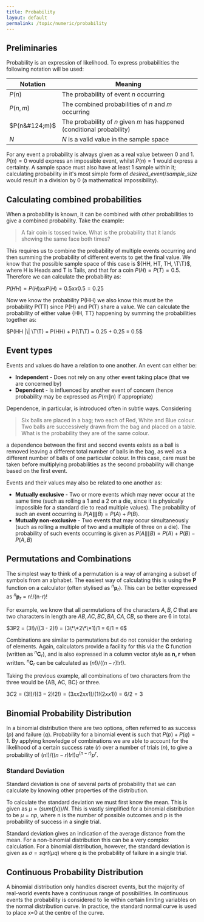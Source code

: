 ```yaml
---
title: Probability
layout: default
permalink: /topic/numeric/probability
---
```


## Preliminaries
Probability is an expression of likelihood.  To express probabilities the following notation will be used:

|Notation|Meaning|
|--------|-------|
|$P(n)$|The probability of event *n* occurring|
|$P(n, m)$|The combined probabilities of *n* and *m* occurring|
|$P(n&#124;m)$|The probability of *n* given *m* has happened (conditional probability)|
|${N}$|*N* is a valid value in the sample space|

For any event a probability is always given as a real value between 0 and 1.  $P(n) = 0$ would express an impossible event, whilst $P(n) = 1$ would express a certainty.  A sample space must also have at least 1 sample within it; calculating probability in it's most simple form of *desired_event*/*sample_size* would result in a division by 0 (a mathematical impossibility).

## Calculating combined probabilities
When a probability is known, it can be combined with other probabilities to give a combined probability.  Take the example:

> A fair coin is tossed twice.  What is the probability that it lands showing the same face both times?

This requires us to combine the probability of multiple events occurring and then summing the probability of different events to get the final value.  We know that the possible sample space of this case is ${HH, HT, TH, \T\T}$, where H is Heads and T is Tails, and that for a coin $P(H) = P(T) = 0.5$.  Therefore we can calculate the probability as:

$P(HH) = P(H) xx P(H)
       = 0.5 xx 0.5
       = 0.25$

Now we know the probability P(HH) we also know this must be the probability P(TT) since P(H) and P(T) share a value.  We can calculate the probability of either value {HH, TT} happening by summing the probabilities together as:

$P(HH |\| \T\T) = P(HH) + P(\T\T)
             = 0.25 + 0.25
             = 0.5$

## Event types
Events and values do have a relation to one another.  An event can either be:

* **Independent** - Does not rely on any other event taking place (that we are concerned by)
* **Dependent** - Is influenced by another event of concern (hence probability may be expressed as $P(m\|n)$ if appropriate)

Dependence, in particular, is introduced often in subtle ways.  Considering

> Six balls are placed in a bag; two each of Red, White and Blue colour.  Two balls are successively drawn from the bag and placed on a table.  What is the probability they are of the same colour.

a dependence between the first and second events exists as a ball is removed leaving a different total number of balls in the bag, as well as a different number of balls of one particular colour.  In this case, care must be taken before multiplying probabilities as the second probability will change based on the first event.

Events and their values may also be related to one another as:

* **Mutually exclusive** - Two or more events which may never occur at the same time (such as rolling a 1 and a 2 on a die, since it is physically impossible for a standard die to read multiple values).  The probability of such an event occurring is $P(A \|\| B) = P(A) + P(B)$.
* **Mutually non-exclusive** - Two events that may occur simultaneously (such as rolling a multiple of two and a multiple of three on a die).  The probability of such events occurring is given as $P(A \|\| B) = P(A) + P(B) - P(A, B)$

## Permutations and Combinations
The simplest way to think of a permutation is a way of arranging a subset of symbols from an alphabet.  The easiest way of calculating this is using the **P** function on a calculator (often stylised as <sup>*n*</sup>**p**<sub>*r*</sub>).  This can be better expressed as <sup>*n*</sup>**p**<sub>*r*</sub> = n!/(n-r)!

For example, we know that all permutations of the characters ${A, B, C}$ that are two characters in length are ${AB, AC, BC, BA, CA, CB}$, so there are 6 in total.

$3P2 = (3!)/((3 - 2)!) = (3\*\*2\*\*1)/1 = 6/1 = 6$

Combinations are similar to permutations but do not consider the ordering of elements.  Again, calculators provide a facility for this via the **C** function (written as <sup>*n*</sup>**C**<sub>*r*</sub>), and is also expressed in a column vector style as **n, r** when written.  <sup>*n*</sup>**C**<sub>*r*</sub> can be calculated as $(n!)/((n-r)!r!)$.

Taking the previous example, all combinations of two characters from the three would be {AB, AC, BC} or three.

$3C2 = (3!)/((3-2)!2!) = (3xx2xx1)/(1!(2xx1)) = 6/2 = 3$

## Binomial Probability Distribution
In a binomial distribution there are two options, often referred to as success (*p*) and failure (*q*).  Probability for a binomial event is such that $P(p)+P(q) = 1$.  By applying knowledge of combinations we are able to account for the likelihood of a certain success rate (*r*) over a number of trials (*n*), to give a probability of $(n!)/((n-r)!r!)q^(n-r)p^r$.

### Standard Deviation
Standard deviation is one of several parts of probability that we can calculate by knowing other properties of the distribution.

To calculate the standard deviation we must first know the mean.  This is given as $μ = (sum(fx))/N$.  This is vastly simplified for a binomial distribution to be $μ = np$, where n is the number of possible outcomes and p is the probability of success in a single trial.

Standard deviation gives an indication of the average distance from the mean.  For a non-binomial distribution this can be a very complex calculation.  For a binomial distribution, however, the standard deviation is given as $σ = sqrt(μq)$ where *q* is the probability of failure in a single trial.

## Continuous Probability Distribution
A binomial distribution only handles discreet events, but the majority of real-world events have a continuous range of possibilities.  In continuous events the probability is considered to lie within certain limiting variables on the normal distribution curve.  In practice, the standard normal curve is used to place x=0 at the centre of the curve.
